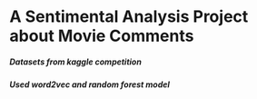 
# A Sentimental Analysis Project about Movie Comments

##### Datasets from kaggle competition

##### Used word2vec and random forest model
